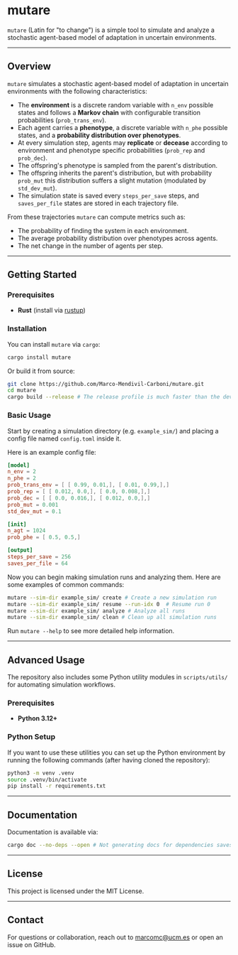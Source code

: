 # mutare

`mutare` (Latin for "to change") is a simple tool to simulate and analyze a stochastic agent-based model of adaptation in uncertain environments.

---

## Overview

`mutare` simulates a stochastic agent-based model of adaptation in uncertain environments with the following characteristics:

- The **environment** is a discrete random variable with `n_env` possible states and follows a **Markov chain** with configurable transition probabilities (`prob_trans_env`).
- Each agent carries a **phenotype**, a discrete variable with `n_phe` possible states, and a **probability distribution over phenotypes**.
- At every simulation step, agents may **replicate** or **decease** according to environment and phenotype specific probabilities (`prob_rep` and `prob_dec`).
- The offspring's phenotype is sampled from the parent's distribution.
- The offspring inherits the parent's distribution, but with probability `prob_mut` this distribution suffers a slight mutation (modulated by `std_dev_mut`).
- The simulation state is saved every `steps_per_save` steps, and `saves_per_file` states are stored in each trajectory file.

From these trajectories `mutare` can compute metrics such as:
- The probability of finding the system in each environment.
- The average probability distribution over phenotypes across agents.
- The net change in the number of agents per step.

---

## Getting Started

### Prerequisites

- **Rust** (install via [rustup](https://rustup.rs/))

### Installation

You can install `mutare` via `cargo`:

```bash
cargo install mutare
```

Or build it from source:

```bash
git clone https://github.com/Marco-Mendivil-Carboni/mutare.git
cd mutare
cargo build --release # The release profile is much faster than the dev profile
```

### Basic Usage

Start by creating a simulation directory (e.g. `example_sim/`) and placing a config file named `config.toml` inside it.

Here is an example config file:

```toml
[model]
n_env = 2
n_phe = 2
prob_trans_env = [ [ 0.99, 0.01,], [ 0.01, 0.99,],]
prob_rep = [ [ 0.012, 0.0,], [ 0.0, 0.008,],]
prob_dec = [ [ 0.0, 0.016,], [ 0.012, 0.0,],]
prob_mut = 0.001
std_dev_mut = 0.1

[init]
n_agt = 1024
prob_phe = [ 0.5, 0.5,]

[output]
steps_per_save = 256
saves_per_file = 64

```

Now you can begin making simulation runs and analyzing them. Here are some examples of common commands:

```bash
mutare --sim-dir example_sim/ create # Create a new simulation run
mutare --sim-dir example_sim/ resume --run-idx 0  # Resume run 0
mutare --sim-dir example_sim/ analyze # Analyze all runs
mutare --sim-dir example_sim/ clean # Clean up all simulation runs
```

Run `mutare --help` to see more detailed help information.

---

## Advanced Usage

The repository also includes some Python utility modules in `scripts/utils/` for automating simulation workflows.

### Prerequisites

- **Python 3.12+**

### Python Setup

If you want to use these utilities you can set up the Python environment by running the following commands (after having cloned the repository):

```bash
python3 -m venv .venv
source .venv/bin/activate
pip install -r requirements.txt
```

---

## Documentation

Documentation is available via:

```bash
cargo doc --no-deps --open # Not generating docs for dependencies saves time
```

---

## License

This project is licensed under the MIT License.

---

## Contact

For questions or collaboration, reach out to marcomc@ucm.es or open an issue on GitHub.

